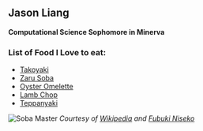 ## Jason Liang

**Computational Science Sophomore in Minerva**

### List of Food I Love to eat:

- [Takoyaki](https://en.wikipedia.org/wiki/Takoyaki)
- [Zaru Soba](https://en.wikipedia.org/wiki/Soba)
- [Oyster Omelette](https://en.wikipedia.org/wiki/Oyster_omelette)
- [Lamb Chop](https://en.wikipedia.org/wiki/Meat_chop)
- [Teppanyaki](https://en.wikipedia.org/wiki/Teppanyaki)

![Soba Master](http://fubukiniseko.com/wp-content/uploads/2016/03/20160115_204238.jpg)
_Courtesy of [Wikipedia](https://en.wikipedia.org) and [Fubuki Niseko](http://fubukiniseko.com/tag/tatsuru-rai/)_
